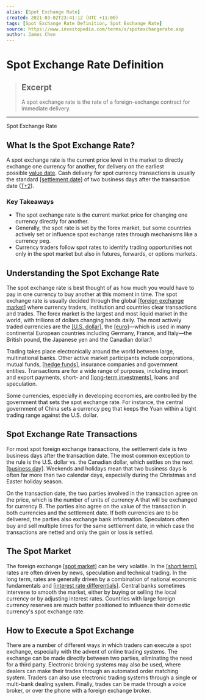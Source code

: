 ```yaml
---
alias: [Spot Exchange Rate]
created: 2021-03-02T23:41:12 (UTC +11:00)
tags: [Spot Exchange Rate Definition, Spot Exchange Rate]
source: https://www.investopedia.com/terms/s/spotexchangerate.asp
author: James Chen
---
```


# Spot Exchange Rate Definition

> ## Excerpt
> A spot exchange rate is the rate of a foreign-exchange contract for immediate delivery.

---

Spot Exchange Rate
## What Is the Spot Exchange Rate?

A spot exchange rate is the current price level in the market to directly exchange one currency for another, for delivery on the earliest possible [value date](https://www.investopedia.com/terms/v/valuedate.asp). Cash delivery for spot currency transactions is usually the standard [[settlement date]](https://www.investopedia.com/terms/s/settlementdate.asp) of two business days after the transaction date ([T+2](https://www.investopedia.com/terms/t/tplus1.asp)).

### Key Takeaways

-   The spot exchange rate is the current market price for changing one currency directly for another.
-   Generally, the spot rate is set by the forex market, but some countries actively set or influence spot exchange rates through mechanisms like a currency peg.
-   Currency traders follow spot rates to identify trading opportunities not only in the spot market but also in futures, forwards, or options markets.

## Understanding the Spot Exchange Rate 

The spot exchange rate is best thought of as how much you would have to pay in one currency to buy another at this moment in time. The spot exchange rate is usually decided through the global [[foreign exchange market]](https://www.investopedia.com/terms/forex/f/foreign-exchange-markets.asp) where currency traders, institution and countries clear transactions and trades. The forex market is the largest and most liquid market in the world, with trillions of dollars changing hands daily. The most actively traded currencies are the [[U.S. dollar]](https://www.investopedia.com/terms/forex/u/usd-united-states-dollar.asp), the [[euro]](https://www.investopedia.com/terms/e/euro.asp)—which is used in many continental European countries including Germany, France, and Italy—the British pound, the Japanese yen and the Canadian dollar.1

Trading takes place electronically around the world between large, multinational banks. Other active market participants include corporations, mutual funds, [[hedge funds]](https://www.investopedia.com/terms/h/hedgefund.asp), insurance companies and government entities. Transactions are for a wide range of purposes, including import and export payments, short- and [[long-term investments]](https://www.investopedia.com/terms/l/longterminvestments.asp), loans and speculation.

Some currencies, especially in developing economies, are controlled by the government that sets the spot exchange rate. For instance, the central government of China sets a currency peg that keeps the Yuan within a tight trading range against the U.S. dollar.

## Spot Exchange Rate Transactions

For most spot foreign exchange transactions, the settlement date is two business days after the transaction date. The most common exception to the rule is the U.S. dollar vs. the Canadian dollar, which settles on the next [[business day]](https://www.investopedia.com/terms/b/business-day.asp). Weekends and holidays mean that two business days is often far more than two calendar days, especially during the Christmas and Easter holiday season.

On the transaction date, the two parties involved in the transaction agree on the price, which is the number of units of currency A that will be exchanged for currency B. The parties also agree on the value of the transaction in both currencies and the settlement date. If both currencies are to be delivered, the parties also exchange bank information. Speculators often buy and sell multiple times for the same settlement date, in which case the transactions are netted and only the gain or loss is settled.

## The Spot Market

The foreign exchange [[spot market]](https://www.investopedia.com/terms/s/spotmarket.asp) can be very volatile. In the [[short term]](https://www.investopedia.com/terms/s/shortterm.asp), rates are often driven by news, speculation and technical trading. In the long term, rates are generally driven by a combination of national economic fundamentals and [[interest rate differentials]](https://www.investopedia.com/terms/i/interest-rate-differential.asp). Central banks sometimes intervene to smooth the market, either by buying or selling the local currency or by adjusting interest rates. Countries with large foreign currency reserves are much better positioned to influence their domestic currency's spot exchange rate.

## How to Execute a Spot Exchange

There are a number of different ways in which traders can execute a spot exchange, especially with the advent of online trading systems. The exchange can be made directly between two parties, eliminating the need for a third party. Electronic broking systems may also be used, where dealers can make their trades through an automated order matching system. Traders can also use electronic trading systems through a single or multi-bank dealing system. Finally, trades can be made through a voice broker, or over the phone with a foreign exchange broker.
